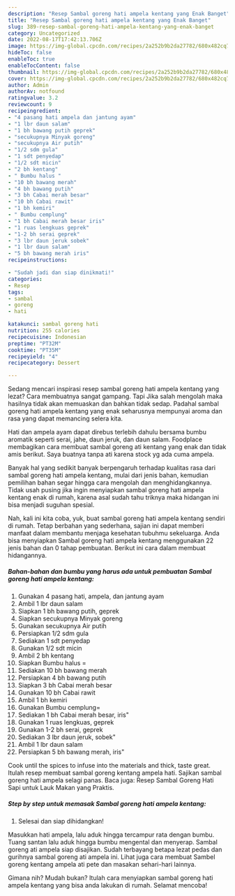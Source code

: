 ```yaml
---
description: "Resep Sambal goreng hati ampela kentang yang Enak Banget"
title: "Resep Sambal goreng hati ampela kentang yang Enak Banget"
slug: 389-resep-sambal-goreng-hati-ampela-kentang-yang-enak-banget
category: Uncategorized
date: 2022-08-17T17:42:13.706Z
image: https://img-global.cpcdn.com/recipes/2a252b9b2da27782/680x482cq70/sambal-goreng-hati-ampela-kentang-foto-resep-utama.jpg
hideToc: false
enableToc: true
enableTocContent: false
thumbnail: https://img-global.cpcdn.com/recipes/2a252b9b2da27782/680x482cq70/sambal-goreng-hati-ampela-kentang-foto-resep-utama.jpg
cover: https://img-global.cpcdn.com/recipes/2a252b9b2da27782/680x482cq70/sambal-goreng-hati-ampela-kentang-foto-resep-utama.jpg
author: Admin
authorAv: notfound
ratingvalue: 3.2
reviewcount: 9
recipeingredient:
- "4 pasang hati ampela dan jantung ayam"
- "1 lbr daun salam"
- "1 bh bawang putih geprek"
- "secukupnya Minyak goreng"
- "secukupnya Air putih"
- "1/2 sdm gula"
- "1 sdt penyedap"
- "1/2 sdt micin"
- "2 bh kentang"
- " Bumbu halus "
- "10 bh bawang merah"
- "4 bh bawang putih"
- "3 bh Cabai merah besar"
- "10 bh Cabai rawit"
- "1 bh kemiri"
- " Bumbu cemplung"
- "1 bh Cabai merah besar iris"
- "1 ruas lengkuas geprek"
- "1-2 bh serai geprek"
- "3 lbr daun jeruk sobek"
- "1 lbr daun salam"
- "5 bh bawang merah iris"
recipeinstructions:

- "Sudah jadi dan siap dinikmati!"
categories:
- Resep
tags:
- sambal
- goreng
- hati

katakunci: sambal goreng hati 
nutrition: 255 calories
recipecuisine: Indonesian
preptime: "PT32M"
cooktime: "PT35M"
recipeyield: "4"
recipecategory: Dessert

---
```



Sedang mencari inspirasi resep sambal goreng hati ampela kentang yang lezat? Cara membuatnya sangat gampang. Tapi Jika salah mengolah maka hasilnya tidak akan memuaskan dan bahkan tidak sedap. Padahal sambal goreng hati ampela kentang yang enak seharusnya mempunyai aroma dan rasa yang dapat memancing selera kita.


Hati dan ampela ayam dapat direbus terlebih dahulu bersama bumbu aromatik seperti serai, jahe, daun jeruk, dan daun salam. Foodplace membagikan cara membuat sambal goreng ati kentang yang enak dan tidak amis berikut. Saya buatnya tanpa ati karena stock yg ada cuma ampela.

Banyak hal yang sedikit banyak berpengaruh terhadap kualitas rasa dari sambal goreng hati ampela kentang, mulai dari jenis bahan, kemudian pemilihan bahan segar hingga cara mengolah dan menghidangkannya. Tidak usah pusing jika ingin menyiapkan sambal goreng hati ampela kentang enak di rumah, karena asal sudah tahu triknya maka hidangan ini bisa menjadi suguhan spesial.


Nah, kali ini kita coba, yuk, buat sambal goreng hati ampela kentang sendiri di rumah. Tetap berbahan yang sederhana, sajian ini dapat memberi manfaat dalam membantu menjaga kesehatan tubuhmu sekeluarga. Anda bisa menyiapkan Sambal goreng hati ampela kentang menggunakan 22 jenis bahan dan 0 tahap pembuatan. Berikut ini cara dalam membuat hidangannya.

<!--inarticleads1-->

##### Bahan-bahan dan bumbu yang harus ada untuk pembuatan Sambal goreng hati ampela kentang:

1. Gunakan 4 pasang hati, ampela, dan jantung ayam
1. Ambil 1 lbr daun salam
1. Siapkan 1 bh bawang putih, geprek
1. Siapkan secukupnya Minyak goreng
1. Gunakan secukupnya Air putih
1. Persiapkan 1/2 sdm gula
1. Sediakan 1 sdt penyedap
1. Gunakan 1/2 sdt micin
1. Ambil 2 bh kentang
1. Siapkan  Bumbu halus =
1. Sediakan 10 bh bawang merah
1. Persiapkan 4 bh bawang putih
1. Siapkan 3 bh Cabai merah besar
1. Gunakan 10 bh Cabai rawit
1. Ambil 1 bh kemiri
1. Gunakan  Bumbu cemplung=
1. Sediakan 1 bh Cabai merah besar, iris&#34;
1. Gunakan 1 ruas lengkuas, geprek
1. Gunakan 1-2 bh serai, geprek
1. Sediakan 3 lbr daun jeruk, sobek&#34;
1. Ambil 1 lbr daun salam
1. Persiapkan 5 bh bawang merah, iris&#34;


Cook until the spices to infuse into the materials and thick, taste great. Itulah resep membuat sambal goreng kentang ampela hati. Sajikan sambal goreng hati ampela selagi panas. Baca juga: Resep Sambal Goreng Hati Sapi untuk Lauk Makan yang Praktis. 

<!--inarticleads2-->

##### Step by step untuk memasak Sambal goreng hati ampela kentang:


1. Selesai dan siap dihidangkan!

Masukkan hati ampela, lalu aduk hingga tercampur rata dengan bumbu. Tuang santan lalu aduk hingga bumbu mengental dan menyerap. Sambal goreng ati ampela siap disajikan. Sudah terbayang betapa lezat pedas dan gurihnya sambal goreng ati ampela ini. Lihat juga cara membuat Sambel goreng kentang ampela ati pete dan masakan sehari-hari lainnya. 

Gimana nih? Mudah bukan? Itulah cara menyiapkan sambal goreng hati ampela kentang yang bisa anda lakukan di rumah. Selamat mencoba!
